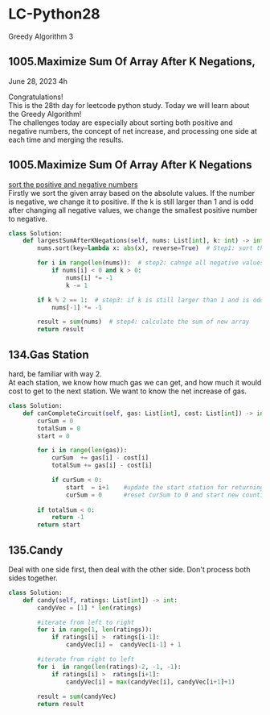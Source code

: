 # LC-Python28
Greedy Algorithm 3


## 1005.Maximize Sum Of Array After K Negations, 

June 28, 2023  4h

Congratulations!\
This is the 28th day for leetcode python study. Today we will learn about the Greedy Algorithm!\
The challenges today are especially about sorting both  positive and negative numbers, the concept of net increase, and processing one side at each time and merging the results.


## 1005.Maximize Sum Of Array After K Negations
[sort the positive and negative numbers](https://www.geeksforgeeks.org/python-rearrange-positive-and-negative-elements/)\
Firstly we sort the given array based on the absolute values. If the number is negative, we change it to positive. If the k is still larger than 1 and is odd after changing all negative values, we change the smallest positive number to negative.
```python 
class Solution:
    def largestSumAfterKNegations(self, nums: List[int], k: int) -> int:
        nums.sort(key=lambda x: abs(x), reverse=True)  # Step1: sort the given array according to the absolute values from largest to smallest

        for i in range(len(nums)):  # step2: cahnge all negative values to posiitive for at most k times
            if nums[i] < 0 and k > 0:
                nums[i] *= -1
                k -= 1

        if k % 2 == 1:  # step3: if k is still larger than 1 and is odd, change the smallest positive number to negative
            nums[-1] *= -1

        result = sum(nums)  # step4: calculate the sum of new array
        return result
```


## 134.Gas Station
hard, be familiar with way 2.\
At each station, we know how much gas we can get, and how much it would cost to get to the next station. We want to know the net increase of gas. 
```python
class Solution:
    def canCompleteCircuit(self, gas: List[int], cost: List[int]) -> int:
        curSum = 0
        totalSum = 0
        start = 0

        for i in range(len(gas)):
            curSum  += gas[i] - cost[i]
            totalSum += gas[i] - cost[i]

            if curSum < 0:
                start  = i+1    #update the start station for returning the correct start
                curSum = 0      #reset curSum to 0 and start new counting
            
        if totalSum < 0:
            return -1
        return start
```


## 135.Candy
Deal with one side first, then deal with the other side. Don't process both sides together. 
```python
class Solution:
    def candy(self, ratings: List[int]) -> int:
        candyVec = [1] * len(ratings)

        #iterate from left to right
        for i in range(1, len(ratings)):
            if ratings[i] >  ratings[i-1]:
                candyVec[i] =  candyVec[i-1] + 1

        #iterate from right to left
        for i  in range(len(ratings)-2, -1, -1):
            if ratings[i] >  ratings[i+1]:
                candyVec[i] = max(candyVec[i], candyVec[i+1]+1)
        
        result = sum(candyVec)
        return result
```

